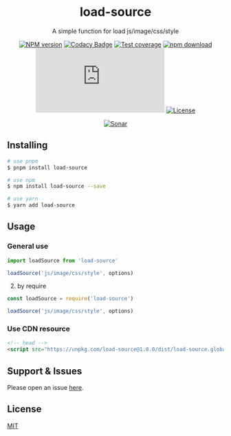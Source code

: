 <div style="text-align: center;" align="center">

# load-source

A simple function for load js/image/css/style

[![NPM version][npm-image]][npm-url]
[![Codacy Badge][codacy-image]][codacy-url]
[![Test coverage][codecov-image]][codecov-url]
[![npm download][download-image]][download-url]
[![gzip][gzip-image]][gzip-url]
[![License][license-image]][license-url]

[![Sonar][sonar-image]][sonar-url]

</div>

<div style="text-align: center; margin-bottom: 20px;" align="center">

</div>

## Installing

```bash
# use pnpm
$ pnpm install load-source

# use npm
$ npm install load-source --save

# use yarn
$ yarn add load-source
```

## Usage

### General use

```js
import loadSource from 'load-source'

loadSource('js/image/css/style', options)
```

2. by require

```js
const loadSource = require('load-source')

loadSource('js/image/css/style', options)
```

### Use CDN resource

```html
<!-- head -->
<script src="https://unpkg.com/load-source@1.0.0/dist/load-source.global.prod.js"></script>
```

## Support & Issues

Please open an issue [here](https://github.com/saqqdy/load-source/issues).

## License

[MIT](LICENSE)

[npm-image]: https://img.shields.io/npm/v/load-source.svg?style=flat-square
[npm-url]: https://npmjs.org/package/load-source
[codacy-image]: https://app.codacy.com/project/badge/Grade/f70d4880e4ad4f40aa970eb9ee9d0696
[codacy-url]: https://www.codacy.com/gh/saqqdy/load-source/dashboard?utm_source=github.com&utm_medium=referral&utm_content=saqqdy/load-source&utm_campaign=Badge_Grade
[codecov-image]: https://img.shields.io/codecov/c/github/saqqdy/load-source.svg?style=flat-square
[codecov-url]: https://codecov.io/github/saqqdy/load-source?branch=master
[download-image]: https://img.shields.io/npm/dm/load-source.svg?style=flat-square
[download-url]: https://npmjs.org/package/load-source
[gzip-image]: http://img.badgesize.io/https://unpkg.com/load-source/dist/load-source.global.prod.js?compression=gzip&label=gzip%20size:%20JS
[gzip-url]: http://img.badgesize.io/https://unpkg.com/load-source/dist/load-source.global.prod.js?compression=gzip&label=gzip%20size:%20JS
[license-image]: https://img.shields.io/badge/License-MIT-blue.svg
[license-url]: LICENSE
[sonar-image]: https://sonarcloud.io/api/project_badges/quality_gate?project=saqqdy_load-source
[sonar-url]: https://sonarcloud.io/dashboard?id=saqqdy_load-source
